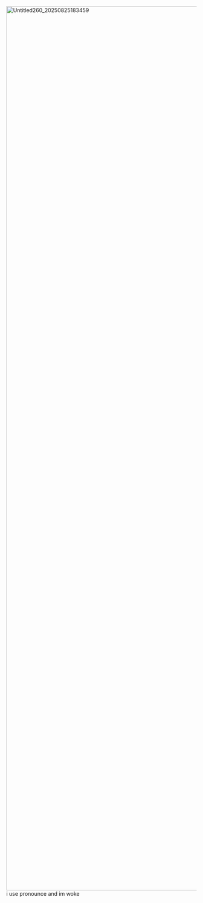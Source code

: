 <img width="3035" height="2336" alt="Untitled260_20250825183459" src="https://github.com/user-attachments/assets/22c584ab-6848-4069-9095-49a69119e67c" />
i use pronounce and im woke
